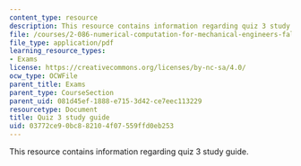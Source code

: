 ```yaml
---
content_type: resource
description: This resource contains information regarding quiz 3 study guide.
file: /courses/2-086-numerical-computation-for-mechanical-engineers-fall-2012/03772ce90bc882104f07559ffd0eb253_MIT2_086F12_quiz3_study.pdf
file_type: application/pdf
learning_resource_types:
- Exams
license: https://creativecommons.org/licenses/by-nc-sa/4.0/
ocw_type: OCWFile
parent_title: Exams
parent_type: CourseSection
parent_uid: 081d45ef-1888-e715-3d42-ce7eec113229
resourcetype: Document
title: Quiz 3 study guide
uid: 03772ce9-0bc8-8210-4f07-559ffd0eb253
---
```

This resource contains information regarding quiz 3 study guide.